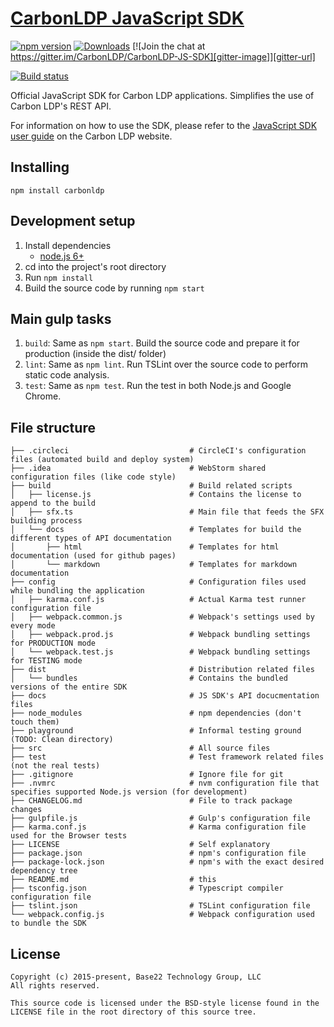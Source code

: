 # [CarbonLDP JavaScript SDK](http://carbonldp.com/)

[![npm version][npm-image]][npm-url]
[![Downloads][npm-downloads]][npm-url]
[![Join the chat at https://gitter.im/CarbonLDP/CarbonLDP-JS-SDK][gitter-image]][gitter-url]

[![Build status][circleci-image]][circleci-url]

Official JavaScript SDK for Carbon LDP applications. Simplifies the use of Carbon LDP's REST API.

For information on how to use the SDK, please refer to the [JavaScript SDK user guide](https://carbonldp.com/documentation/javascript-sdk/) on the Carbon LDP website.

## Installing

```
npm install carbonldp
```

## Development setup

1. Install dependencies
    - [node.js 6+](https://nodejs.org/en/)
2. cd into the project's root directory
3. Run `npm install`
5. Build the source code by running `npm start`

## Main gulp tasks

1. `build`: Same as `npm start`. Build the source code and prepare it for production (inside the dist/ folder)
2. `lint`: Same as `npm lint`. Run TSLint over the source code to perform static code analysis.
3. `test`: Same as `npm test`. Run the test in both Node.js and Google Chrome.

## File structure

```
├── .circleci                           # CircleCI's configuration files (automated build and deploy system)
├── .idea                               # WebStorm shared configuration files (like code style)
├── build                               # Build related scripts
│   ├── license.js                      # Contains the license to append to the build
│   ├── sfx.ts                          # Main file that feeds the SFX building process
│   └── docs                            # Templates for build the different types of API documentation
│       ├── html                        # Templates for html documentation (used for github pages)
│       └── markdown                    # Templates for markdown documentation
├── config                              # Configuration files used while bundling the application
│   ├── karma.conf.js                   # Actual Karma test runner configuration file
│   ├── webpack.common.js               # Webpack's settings used by every mode
│   ├── webpack.prod.js                 # Webpack bundling settings for PRODUCTION mode
│   └── webpack.test.js                 # Webpack bundling settings for TESTING mode
├── dist                                # Distribution related files
│   └── bundles                         # Contains the bundled versions of the entire SDK
├── docs                                # JS SDK's API docucmentation files
├── node_modules                        # npm dependencies (don't touch them)
├── playground                          # Informal testing ground (TODO: Clean directory)
├── src                                 # All source files
├── test                                # Test framework related files (not the real tests)
├── .gitignore                          # Ignore file for git
├── .nvmrc                              # nvm configuration file that specifies supported Node.js version (for development)
├── CHANGELOG.md                        # File to track package changes
├── gulpfile.js                         # Gulp's configuration file
├── karma.conf.js                       # Karma configuration file used for the Browser tests
├── LICENSE                             # Self explanatory
├── package.json                        # npm's configuration file
├── package-lock.json                   # npm's with the exact desired dependency tree
├── README.md                           # this
├── tsconfig.json                       # Typescript compiler configuration file
├── tslint.json                         # TSLint configuration file
└── webpack.config.js                   # Webpack configuration used to bundle the SDK
```

## License

	Copyright (c) 2015-present, Base22 Technology Group, LLC
	All rights reserved.

	This source code is licensed under the BSD-style license found in the
	LICENSE file in the root directory of this source tree.

[npm-image]: https://img.shields.io/npm/v/carbonldp.svg?style=flat-square
[npm-url]: https://npmjs.org/package/carbonldp
[npm-downloads]: https://img.shields.io/npm/dm/carbonldp.svg?style=flat-square
[gitter-image]: https://badges.gitter.im/CarbonLDP/CarbonLDP-JS-SDK.svg
[gitter-url]: https://gitter.im/CarbonLDP/CarbonLDP-JS-SDK?utm_source=badge&utm_medium=badge&utm_campaign=pr-badge&utm_content=badge
[circleci-image]: https://circleci.com/gh/CarbonLDP/carbonldp-js-sdk/tree/master.svg?style=svg
[circleci-url]: https://circleci.com/gh/CarbonLDP/carbonldp-js-sdk/tree/master
